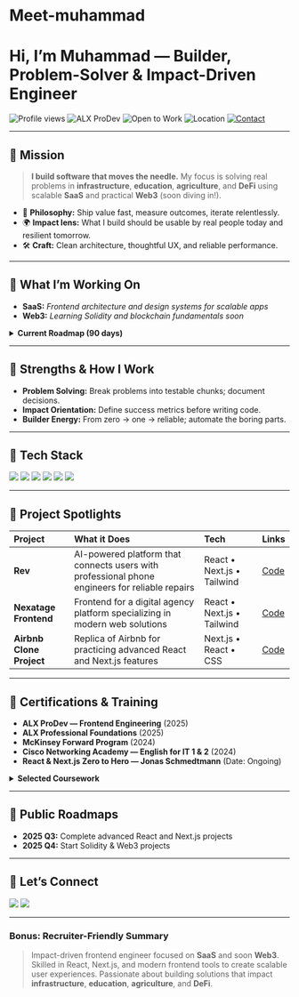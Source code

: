 # Meet-muhammad
# Hi, I’m Muhammad — Builder, Problem-Solver & Impact-Driven Engineer

<p align="left">
  <img src="https://komarev.com/ghpvc/?username=kodget&style=flat&label=Profile+Views" alt="Profile views" />
  <img src="https://img.shields.io/badge/From-ALX%20ProDev-0A66C2?logo=alx&logoColor=white" alt="ALX ProDev" />
  <img src="https://img.shields.io/badge/Open%20to%20Work-Yes-brightgreen" alt="Open to Work" />
  <img src="https://img.shields.io/badge/Location-Lagos,%20Nigeria-111827" alt="Location" />
  <a href="#lets-connect"><img src="https://img.shields.io/badge/Contact-Book%20a%2015m%20chat-1f6feb" alt="Contact" /></a>
</p>

---

## 🎯 Mission

> **I build software that moves the needle.** My focus is solving real problems in **infrastructure**, **education**, **agriculture**, and **DeFi** using scalable **SaaS** and practical **Web3** (soon diving in!).

* 🧩 **Philosophy:** Ship value fast, measure outcomes, iterate relentlessly.
* 🌍 **Impact lens:** What I build should be usable by real people today and resilient tomorrow.
* 🛠️ **Craft:** Clean architecture, thoughtful UX, and reliable performance.

---

## 🔭 What I’m Working On

* **SaaS:** <i>Frontend architecture and design systems for scalable apps</i>
* **Web3:** <i>Learning Solidity and blockchain fundamentals soon</i>

<details>
<summary><b>Current Roadmap (90 days)</b></summary>

* ✅ Complete advanced React and Next.js projects
* 🚧 Start Solidity basics and Web3 integration exercises
* 🧪 Build an experimental dApp after fundamentals

</details>

---

## 🧠 Strengths & How I Work

* **Problem Solving:** Break problems into testable chunks; document decisions.
* **Impact Orientation:** Define success metrics before writing code.
* **Builder Energy:** From zero → one → reliable; automate the boring parts.

---

## 🧰 Tech Stack

<p>
  <img src="https://img.shields.io/badge/HTML-Expert-E34F26?logo=html5&logoColor=white" />
  <img src="https://img.shields.io/badge/CSS-Expert-1572B6?logo=css3&logoColor=white" />
  <img src="https://img.shields.io/badge/JavaScript-Intermediate-F7DF1E?logo=javascript&logoColor=black" />
  <img src="https://img.shields.io/badge/jQuery-Experienced-0769AD?logo=jquery&logoColor=white" />
  <img src="https://img.shields.io/badge/React-Advanced-20232A?logo=react&logoColor=61DAFB" />
  <img src="https://img.shields.io/badge/Next.js-Advanced-000000?logo=nextdotjs&logoColor=white" />
</p>

---

## 🧪 Project Spotlights

<table>
  <thead>
    <tr>
      <th align="left">Project</th>
      <th align="left">What it Does</th>
      <th align="left">Tech</th>
      <th align="left">Links</th>
    </tr>
  </thead>
  <tbody>
    <tr>
      <td><b>Rev</b></td>
      <td>AI-powered platform that connects users with professional phone engineers for reliable repairs</td>
      <td>React • Next.js • Tailwind</td>
      <td><a href="https://github.com/kodget/rev">Code</a></td>
    </tr>
    <tr>
      <td><b>Nexatage Frontend</b></td>
      <td>Frontend for a digital agency platform specializing in modern web solutions</td>
      <td>React • Next.js • Tailwind</td>
      <td><a href="https://github.com/kodget/nexatage-frontend">Code</a></td>
    </tr>
    <tr>
      <td><b>Airbnb Clone Project</b></td>
      <td>Replica of Airbnb for practicing advanced React and Next.js features</td>
      <td>Next.js • React • CSS</td>
      <td><a href="https://github.com/kodget/airbnb-clone-project">Code</a></td>
    </tr>
  </tbody>
</table>

---

## 📜 Certifications & Training

* **ALX ProDev — Frontend Engineering** (2025)
* **ALX Professional Foundations** (2025)
* **McKinsey Forward Program** (2024)
* **Cisco Networking Academy — English for IT 1 & 2** (2024)
* **React & Next.js Zero to Hero — Jonas Schmedtmann** (Date: Ongoing)

<details>
<summary><b>Selected Coursework</b></summary>

* Advanced React • Next.js • State Management • Testing • Performance Optimization

</details>

---

## 🧭 Public Roadmaps

* **2025 Q3:** Complete advanced React and Next.js projects
* **2025 Q4:** Start Solidity & Web3 projects

---

## 📨 Let’s Connect

<p id="lets-connect">
  <a href="mailto:ajuwonmuhammad99@gmail.com"><img src="https://img.shields.io/badge/Email-Contact-0A66C2" /></a>
  <a href="https://x.com/ibuildstuffs"><img src="https://img.shields.io/badge/Twitter-Follow-111827?logo=x" /></a>
</p>

---

### Bonus: Recruiter-Friendly Summary

> Impact-driven frontend engineer focused on **SaaS** and soon **Web3**. Skilled in React, Next.js, and modern frontend tools to create scalable user experiences. Passionate about building solutions that impact **infrastructure**, **education**, **agriculture**, and **DeFi**.
